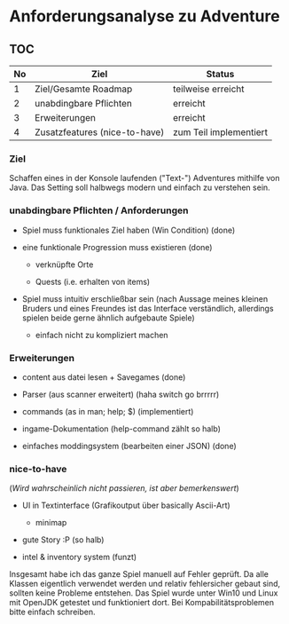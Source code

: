 # **Anforderungsanalyse zu Adventure**  

## TOC  

|No| Ziel | Status|
---|---|---
1|Ziel/Gesamte Roadmap|teilweise erreicht|
2|unabdingbare Pflichten|erreicht|
3|Erweiterungen|erreicht|
4|Zusatzfeatures (nice-to-have)|zum Teil implementiert|  

### **Ziel**

Schaffen eines in der Konsole laufenden ("Text-") Adventures mithilfe von Java. Das Setting soll halbwegs modern und einfach zu verstehen sein.  

### unabdingbare Pflichten / Anforderungen  

- Spiel muss funktionales Ziel haben  (Win Condition) (done)

- eine funktionale Progression muss existieren  (done)

  - verknüpfte Orte

  - Quests (i.e. erhalten von items)

- Spiel muss intuitiv erschließbar sein  (nach Aussage meines kleinen Bruders und eines Freundes ist das Interface verständlich, allerdings spielen beide gerne ähnlich aufgebaute Spiele)

  - einfach nicht zu kompliziert machen

### Erweiterungen

- content aus datei lesen + Savegames (done)

- Parser (aus scanner erweitert) (haha switch go brrrrr)

- commands (as in man; help; $) (implementiert)

- ingame-Dokumentation (help-command zählt so halb)

- einfaches moddingsystem (bearbeiten einer JSON) (done)

### nice-to-have

(*Wird wahrscheinlich nicht passieren, ist aber bemerkenswert*)  

- UI in Textinterface (Grafikoutput über basically Ascii-Art)

  - minimap

- gute Story :P (so halb)

- intel & inventory system (funzt)

Insgesamt habe ich das ganze Spiel manuell auf Fehler geprüft. Da alle Klassen eigentlich verwendet werden und relativ fehlersicher gebaut sind, sollten keine Probleme entstehen. Das Spiel wurde unter Win10 und Linux mit OpenJDK getestet und funktioniert dort. Bei Kompabilitätsproblemen bitte einfach schreiben.
